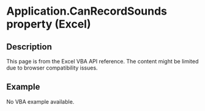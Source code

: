 # Application.CanRecordSounds property (Excel)

## Description
This page is from the Excel VBA API reference. The content might be limited due to browser compatibility issues.

## Example
No VBA example available.
